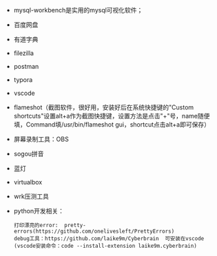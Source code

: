 - mysql-workbench是实用的mysql可视化软件；

- 百度网盘

- 有道字典

- filezilla

- postman

- typora

- vscode

- flameshot（截图软件，很好用，安装好后在系统快捷键的"Custom shortcuts"设置alt+a作为截图快捷键，设置方法是点击"+"号，name随便填，Command填/usr/bin/flameshot gui，shortcut点击alt+a即可保存）

- 屏幕录制工具：OBS

- sogou拼音

- 蓝灯

- virtualbox

- wrk压测工具

- python开发相关：

  ```
  打印漂亮的error:  pretty-errors(https://github.com/onelivesleft/PrettyErrors)
  debug工具：https://github.com/laike9m/Cyberbrain  可安装在vscode  (vscode安装命令：code --install-extension laike9m.cyberbrain)
  ```

  

